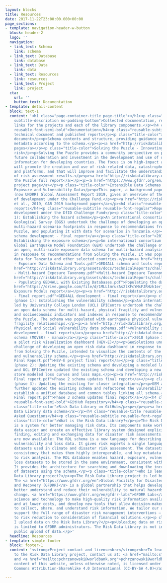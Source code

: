 ```yaml
---
layout: blocks
title: Resources
date: 2017-11-22T23:00:00.000+00:00
page_sections:
- template: navigation-header-w-button
  block: header-2
  logo: ''
  navigation:
  - link_text: Schema
    link: schema
  - link_text: Database
    link: database
  - link_text: Data
    link: data
  - link_text: Resources
    link: resources
  - link_text: Project
    link: project
  cta:
    url: ''
    button_text: Documentation
- template: detail-content
  block: text-1
  content: '<h1 class="page-container-title page-title"></h1><p class="reusable-component-right
    subtitle-description no-padding-bottom">Collected documentation, references and
    links for the projects and each of the library components.</p><h4 class="reusable-title
    reusable-font-semi-bold">Documentation</h4><p class="reusable-subtitle reusable-font-regular">Current
    technical document and published reports</p><p class="title-color">Schema technical
    document</p><p>Schema contents and structure, providing guidance on completing
    metadata according to the schema.</p><p><a href="http://riskdatalibrary.org/documentation">Documentation
    pages</a></p><p class="title-color">Solving the Puzzle - Innovating to reduce
    risk</p><p>Solving the Puzzle provides a community perspective on priorities for
    future collaboration and investment in the development and use of disaster risk
    information for developing countries. The focus is on high-impact activities that
    will promote the creation and use of risk-related data, catastrophe risk models,
    and platforms, and that will improve and facilitate the understanding and communication
    of risk assessment results.</p><p><a href="http://riskdatalibrary.org/assets/docs/communityReports/solving-the-puzzle-report.pdf">Solving
    the Puzzle full report</a></p><p><a href="https://www.gfdrr.org/en/solving-puzzle-innovating-reduce-risk">GFDRR
    project page</a></p><p class="title-color">Extensible Data Schemas for Hazard,
    Exposure and Vulnerability Data</p><p>This paper, a background paper for the UNISDR
    (now UNDRR) Global Assessment Report 2019, gives an overview of the first phase
    of development under the Challenge Fund.</p><p><a href="http://riskdatalibrary.org/assets/docs/communityReports/Murnane_etal_2019_ExtensibleSchema_GAR19background.pdf">Murnane
    et al., 2019, GAR 2019 background paper</a></p><h4 class="reusable-title reusable-font-semi-bold">Development
    reports</h4><p class="reusable-subtitle reusable-font-regular">Reports documenting
    development under the DfID Challenge Fund</p><p class="title-color">2018 (phase
    1): Establishing the hazard schema</p><p>An international consortium led by British
    Geological Survey (BGS) undertook the challenge of developing an open schema for
    multi-hazard scenario footprints in response to recommendations from Solving the
    Puzzle, and populating it with data for scenarios in Tanzania.</p><p><a href="http://riskdatalibrary.org/assets/docs/technicalReports/challengefund_phase1_hazardSchemaDevelopment.pdf">Hazard
    schema development - final report</a></p><p class="title-color">2018 (phase 1):
    Establishing the exposure schema</p><p>An international consortium led by the
    Global Earthquake Model Foundation (GEM) undertook the challenge of developing
    an open, multi-scale exposure data schema for multi-hazard analysis (GED4ALL)
    in response to recommendations from Solving the Puzzle. It was populated with
    data for Tanzania and other selected countries.</p><p><a href="http://riskdatalibrary.org/assets/docs/technicalReports/challengefund_phase1_exposureSchemaDevelopment_D1
    - Exposure Data Schema and Tools.pdf">GED4ALL schema and tools report</a></p><p><a
    href="http://riskdatalibrary.org/assets/docs/technicalReports/challengefund_phase1_exposureSchemaDevelopment_D2
    - Multi-hazard Exposure Taxonomy.pdf">Multi-hazard Exposure Taxonomy report</a></p><p><a
    href="http://riskdatalibrary.org/assets/docs/technicalReports/challengefund_phase1_exposureSchemaDevelopment_D3
    - Populating GED4ALL with Existing Databases.pdf">Populating the database report</a></p><p><a
    href="https://drive.google.com/file/d/1MLLlmrurAs2lXFcYMsFJRHzk1erjoEWg/view?usp=sharing">Developing
    Exposure Models report</a></p><p><a href="http://riskdatalibrary.org/assets/docs/technicalReports/challengefund_phase1_exposureSchemaDevelopment_D5
    - Final report.pdf">GED4ALL development - final report</a></p><p class="title-color">2018
    (phase 1): Establishing the vulnerability schema</p><p>An international consortium
    led by University College London (UCL) EPICentre undertook the challenge of developing
    an open data schema for multi-hazard, physical fragility and vulnerability relationships,
    and socioeconomic indicators and indexes in response to recommendations from Solving
    the Puzzle. The schema was populated with earthquake physical vulnerablity and
    fragility relationships.</p><p><a href="http://riskdatalibrary.org/assets/docs/technicalReports/challengefund_phase1_vulnerabilitySchemaDevelopment_MOVER
    Physical and Social vulnerability data schemas.pdf">Vulnerability schema (MOVER)
    development - final report</a></p><p><a href="http://riskdatalibrary.org/assets/docs/technicalReports/challengefund_phase1_vulnerabilitySchemaDevelopment_moverManual.pdf">Vulnerability
    schema (MOVER) - manual</a></p><p class="title-color">2018 (phase 1): Developing
    a pilot risk visualization dashboard (HEV-E)</p><p>GeoSolutions undertook the
    challenge of developing an open risk data dashbaord in response to recommendations
    from Solving the Puzzle, intended to visualize the contents of the hazard, exposure
    and vulnerability schema.</p><p><a href="http://riskdatalibrary.org/assets/docs/technicalReports/challengefund_phase1_HEV-E
    Final Report.pdf">HEV-E project final report</a></p><p class="title-color">2019
    (phase 2): Updating the existing schema and developing a modeled loss schema</p><p>GEM
    and UCL EPICentre updated the existing schema and developing a new component to
    store modeled loss curves and loss maps.</p><p><a href="http://riskdatalibrary.org/assets/docs/technicalReports/challengefund_phase2_schemaUpdates
    Final report.pdf">Phase 2 schema updates final report</a></p><p class="title-color">2020
    (phase 3): Updating the existing for closer integration</p><p>GEM and UCL EPICentre
    further updated the existing schema and refactored the vulnerability schema to
    establish a unified database and common tables linking all schema.</p><p><a href="http://riskdatalibrary.org/assets/docs/technicalReports/challengefund_phase3_schemaUpdates
    Final report.pdf">Phase 3 schema updates final report</a></p><h4 class="reusable-title
    reusable-font-semi-bold">GitHub Repository</h4><p class="reusable-subtitle reusable-font-regular"></p><p
    class="title-color">Risk Data Library on GitHub</p><p></p><p><a href="https://github.com/GFDRR/rdl-data">Risk
    Data Library data schema</a></p><h4 class="reusable-title reusable-font-semi-bold">Frequently
    Asked Questions</h4><p class="reusable-subtitle reusable-font-regular"></p><p
    class="title-color">What is the Risk Data Library?</p><p>The Risk Data Library
    is a system for better managing risk data. Its components make working with risk
    data easier and create an effective library system designed explicitly for storing,
    finding, editing and exchanging data for disaster risk assessments. The two components
    are now available: The RDL schema is a new language for describing hazard, exposure,
    vulnerability and loss data. It gives risk experts a single language to describe
    datasets used in climate and disaster risk assessment. The datasets have an underlying
    consistency that makes them highly interoperable, and key metadata fields tailored
    to risk analysis. The RDL database enables hazard, exposure, vulnerability and
    loss datasets to be stored in the same environment, consistent with the schema.
    It provides the architecture for searching and downloading the increasing number
    of datasets using the schema.</p><p class="title-color">Who is leading the Risk
    Data Library project?</p><p>The Risk Data Library project is led by GFDRR Labs.
    The <a href="https://www.gfdrr.org/en">Global Facility for Disaster Reduction
    and Recovery (GFDRR)</a> is a global partnership that helps developing countries
    better understand and reduce their vulnerability to natural hazards and climate
    change. <a href="https://www.gfdrr.org/en/gfdrr-labs">GFDRR Labs</a> uses cutting-edge
    science and technology to make high-quality risk information available faster
    and at lower costs, and develop new tools that allow decision-makers and communities
    to collect, share, and understand risk information. We tailor our approach to
    support the full range of disaster risk management interventions — from preparedness
    to risk reduction to consideration of financial solutions.</p><p class="title-color">Can
    I upload data on the Risk Data Library?</p><p>Uploading data on riskdatalibrary.org
    is limited to GFDRR administrators. The Risk Data Library is not intended for
    public upload of data.</p>'
  headline: Resources
- template: simple-footer
  block: footer-1
  content: '<strong>Project contact and license<br></strong><br>To learn more or contribute
    to the Risk Data Library project, contact us at: <a href="mailto:sfraser@worldbank.org">sfraser@worldbank.org</a>
    and <a href="mailto:pchrzanowski@worldbank.org">pchrzanowski@worldbank.org</a><br><br>The
    content of this website, unless otherwise noted, is licensed under <a href="https://creativecommons.org/licenses/by-sa/4.0/legalcode">Creative
    Commons Attribution-ShareAlike 4.0 International (CC-BY-SA 4.0)</a>'

---
```

